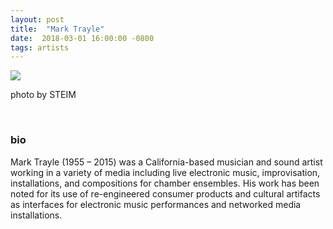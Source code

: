 ```yaml
---
layout: post
title:  "Mark Trayle"
date:  2018-03-01 16:00:00 -0800
tags: artists
---
```


![](https://awavepress.com/assets/mtrayle.jpg)

photo by STEIM

<br/>

### bio
Mark Trayle (1955 – 2015) was a California-based musician and sound artist working in a variety of media including live electronic music, improvisation, installations, and compositions for chamber ensembles. His work has been noted for its use of re-engineered consumer products and cultural artifacts as interfaces for electronic music performances and networked media installations.
